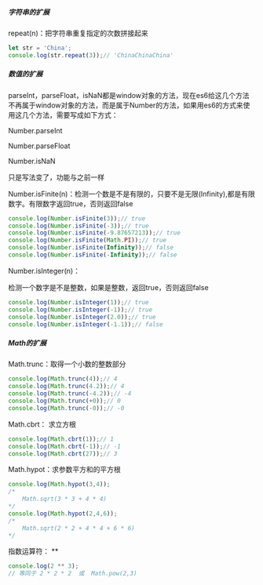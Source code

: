 ##### 字符串的扩展

repeat(n)：把字符串重复指定的次数拼接起来

```js
let str = 'China';
console.log(str.repeat(3));// 'ChinaChinaChina' 
```



##### 数值的扩展

parseInt，parseFloat，isNaN都是window对象的方法，现在es6给这几个方法不再属于window对象的方法，而是属于Number的方法，如果用es6的方式来使用这几个方法，需要写成如下方式：

Number.parseInt

Number.parseFloat

Number.isNaN

只是写法变了，功能与之前一样



Number.isFinite(n)：检测一个数是不是有限的，只要不是无限(Infinity),都是有限数字。有限数字返回true，否则返回false

```js
console.log(Number.isFinite(3));// true
console.log(Number.isFinite(-3));// true
console.log(Number.isFinite(-9.87657213));// true
console.log(Number.isFinite(Math.PI));// true
console.log(Number.isFinite(Infinity));// false
console.log(Number.isFinite(-Infinity));// false
```



Number.isInteger(n)：

检测一个数字是不是整数，如果是整数，返回true，否则返回false

```js
console.log(Number.isInteger(1));// true
console.log(Number.isInteger(-1));// true
console.log(Number.isInteger(2.0));// true
console.log(Number.isInteger(-1.1));// false
```





##### Math的扩展

Math.trunc：取得一个小数的整数部分

```js
console.log(Math.trunc(4));// 4
console.log(Math.trunc(4.2));// 4
console.log(Math.trunc(-4.2));// -4
console.log(Math.trunc(+0));// 0
console.log(Math.trunc(-0));// -0
```

Math.cbrt：   求立方根

```js
console.log(Math.cbrt(1));// 1
console.log(Math.cbrt(-1));// -1
console.log(Math.cbrt(27));// 3
```

Math.hypot：求参数平方和的平方根

```js
console.log(Math.hypot(3,4));
/*
	Math.sqrt(3 * 3 + 4 * 4)
*/
console.log(Math.hypot(2,4,6));
/*
	Math.sqrt(2 * 2 + 4 * 4 + 6 * 6)
*/
```

指数运算符： **

```js
console.log(2 ** 3); 
// 等同于 2 * 2 * 2  或  Math.pow(2,3)
```
































































